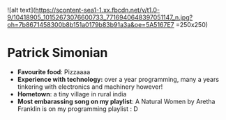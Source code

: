 ![alt text](https://scontent-sea1-1.xx.fbcdn.net/v/t1.0-9/10418905_10152673076600733_7716940648397051147_n.jpg?oh=7b8671458300b8b151a0179b83b91a3a&oe=5A5167E7 =250x250)
# Patrick Simonian

* __Favourite food__: Pizzaaaa
* __Experience with technology:__ over a year programming, many a years tinkering with electronics and machinery however!
* __Hometown__: a tiny village in rural india
* __Most embarassing song on my playlist__: A Natural Women by Aretha Franklin is on my programming playlist : D
